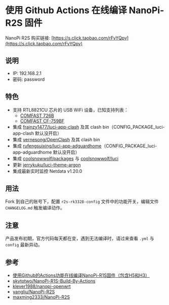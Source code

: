 # 使用 Github Actions 在线编译 NanoPi-R2S 固件

NanoPi R2S 购买链接: [https://s.click.taobao.com/rFvYQpv](https://s.click.taobao.com/rFvYQpv)

## 说明
* IP: 192.168.2.1
* 密码: password

## 特色
* 支持 RTL8821CU 芯片的 USB WiFi 设备，已知支持列表：
    - [COMFAST 726B](https://u.jd.com/DOkkhX)
    - [COMFAST CF-759BF](https://u.jd.com/C2ivH7)
* 集成 [frainzy1477/luci-app-clash](https://github.com/frainzy1477/luci-app-clash) 及其 clash bin（CONFIG_PACKAGE_luci-app-clash 默认没开启）
* 集成 [vernesong/OpenClash](https://github.com/vernesong/OpenClash) 及其 clash bin
* 集成 [rufengsuixing/luci-app-adguardhome](https://github.com/rufengsuixing/luci-app-adguardhome)（CONFIG_PACKAGE_luci-app-adguardhome 默认没开启）
* 集成 [coolsnowwolf/packages](https://github.com/coolsnowwolf/packages) 与 [coolsnowwolf/luci](https://github.com/coolsnowwolf/luci)
* 更新 [jerrykuku/luci-theme-argon](https://github.com/jerrykuku/luci-theme-argon)
* 集成最新实时监控 Netdata v1.20.0

## 用法
Fork 到自己的账号下，配置 `r2s-rk3328-config` 文件中的功能开关，编辑文件 `CHANGELOG.md` 触发编译动作。

## 注意
产品发布初期，官方代码每天都在变，遇到无法编译时，请过来查看 `.yml` 与 `config` 最新异动。

## 参考
* [使用Github的Actions功能在线编译NanoPi-R1S固件（包含H5和H3）](https://totoro.site/index.php/archives/70/)
* [skytotwo/NanoPi-R1S-Build-By-Actions](https://github.com/skytotwo/NanoPi-R1S-Build-By-Actions)
* [klever1988/nanopi-openwrt](https://github.com/klever1988/nanopi-openwrt)
* [yangliu/NanoPi-R2S](https://github.com/yangliu/NanoPi-R2S)
* [maxming2333/NanoPi-R2S](https://github.com/maxming2333/NanoPi-R2S)
